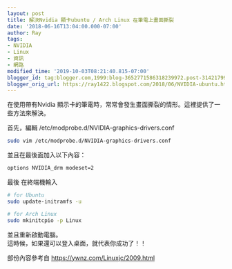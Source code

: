 ```yaml
---
layout: post
title: 解決Nvidia 顯卡ubuntu / Arch Linux 在筆電上畫面撕裂
date: '2018-06-16T13:04:00.000-07:00'
author: Ray
tags:
- NVIDIA
- Linux
- 資訊
- 網路
modified_time: '2019-10-03T08:21:40.815-07:00'
blogger_id: tag:blogger.com,1999:blog-3652771586318239972.post-3142179953327829163
blogger_orig_url: https://ray1422.blogspot.com/2018/06/NVIDIA-ubuntu.html
---
```


在使用帶有Nvidia 顯示卡的筆電時，常常會發生畫面撕裂的情形。這裡提供了一些方法來解決。




首先，編輯 /etc/modprobe.d/NVIDIA-graphics-drivers.conf

```bash
sudo vim /etc/modprobe.d/NVIDIA-graphics-drivers.conf
```
並且在最後面加入以下內容：
```bash
options NVIDIA_drm modeset=2
```
最後 在終端機輸入
```bash
# for Ubuntu
sudo update-initramfs -u 

# for Arch Linux
sudo mkinitcpio -p Linux
```
並且重新啟動電腦。  
這時候，如果還可以登入桌面，就代表你成功了！！



部份內容參考自 https://ywnz.com/Linuxjc/2009.html